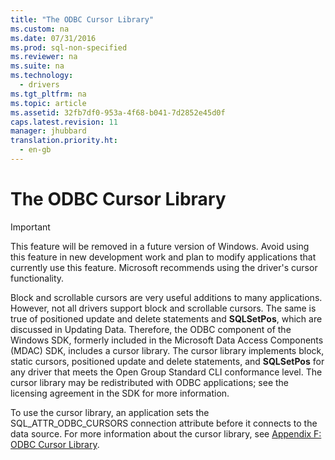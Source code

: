 ```yaml
---
title: "The ODBC Cursor Library"
ms.custom: na
ms.date: 07/31/2016
ms.prod: sql-non-specified
ms.reviewer: na
ms.suite: na
ms.technology: 
  - drivers
ms.tgt_pltfrm: na
ms.topic: article
ms.assetid: 32fb7df0-953a-4f68-b041-7d2852e45d0f
caps.latest.revision: 11
manager: jhubbard
translation.priority.ht: 
  - en-gb
---
```

# The ODBC Cursor Library
> [!IMPORTANT]  
>  This feature will be removed in a future version of Windows. Avoid using this feature in new development work and plan to modify applications that currently use this feature. Microsoft recommends using the driver's cursor functionality.  
  
 Block and scrollable cursors are very useful additions to many applications. However, not all drivers support block and scrollable cursors. The same is true of positioned update and delete statements and **SQLSetPos**, which are discussed in Updating Data. Therefore, the ODBC component of the Windows SDK, formerly included in the Microsoft Data Access Components (MDAC) SDK, includes a cursor library. The cursor library implements block, static cursors, positioned update and delete statements, and **SQLSetPos** for any driver that meets the Open Group Standard CLI conformance level. The cursor library may be redistributed with ODBC applications; see the licensing agreement in the SDK for more information.  
  
 To use the cursor library, an application sets the SQL_ATTR_ODBC_CURSORS connection attribute before it connects to the data source. For more information about the cursor library, see [Appendix F: ODBC Cursor Library](../Topic/Appendix%20F:%20ODBC%20Cursor%20Library.md).